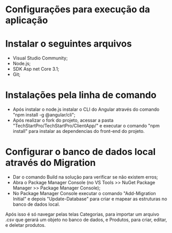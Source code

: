 
# Configurações para execução da aplicação

# Instalar o seguintes arquivos
* Visual Studio Community;
* Node.js;
* SDK Asp net Core 3.1;
* Git;

# Instalações pela linha de comando
* Após instalar o node.js instalar o CLI do Angular através do comando "npm install -g @angular/cli";
* Após realizar o fork do projeto, acessar a pasta "TechStartPro/TechStartPro/ClientApp/" e executar o comando "npm install" para instalar as dependencias do front-end do projeto.


# Configurar o banco de dados local através do Migration
* Dar o comando Build na solução para verificar se não existem erros;
* Abra o Package Manager Console (no VS Tools >> NuGet Package Manager >> Package Manager Console);
* No Package Manager Console executar o comando "Add-Migration Initial" e depois "Update-Database" para criar e mapear as estruturas no banco de dados local.

Após isso é só navegar pelas telas Categorias, para importar um arquivo .csv que gerará um objeto no banco de dados, e Produtos, para criar, editar, e deletar produtos.
  
